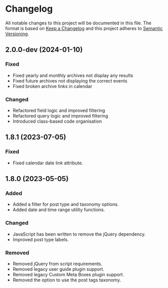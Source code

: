 # Changelog

All notable changes to this project will be documented in this file. The format is based on [Keep a Changelog](https://keepachangelog.com/en/1.1.0/)
and this project adheres to [Semantic Versioning](https://semver.org/spec/v2.0.0.html).

## 2.0.0-dev (2024-01-10)

### Fixed

* Fixed yearly and monthly archives not display any results
* Fixed future archives not displaying the correct events
* Fixed broken archive links in calendar

### Changed

* Refactored field logic and improved filtering
* Refactored query logic and improved filtering
* Introduced class-based code organisation

## 1.8.1 (2023-07-05)

### Fixed

*   Fixed calendar date link attribute.

## 1.8.0 (2023-05-05)

### Added

*   Added a filter for post type and taxonomy options.
*   Added date and time range utility functions.

### Changed

*   JavaScript has been written to remove the jQuery dependency.
*   Improved post type labels.

### Removed

*   Removed jQuery from script requirements.
*   Removed legacy user guide plugin support.
*   Removed legacy Custom Meta Boxes plugin support.
*   Removed the option to use the post tags taxonomy.
